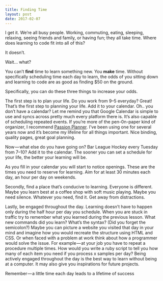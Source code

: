 ```yaml
---
title: Finding Time
layout: post
date: 2017-02-07
---
```


I get it. We’re all busy people. Working, commuting, eating, sleeping, relaxing, seeing friends and family, or having fun; they all take time. Where does learning to code fit into all of this?

It doesn’t.

Wait… what?

You can’t **find** time to learn something new. You **make** time. Without specifically scheduling time each day to learn, the odds of you sitting down and learning to code are as good as finding $50 on the ground.

Specifically, you can do these three things to increase your odds.

The first step is to plan your life. Do you work from 9–5 everyday? Great! That’s the first step to planning your life. Add it to your calendar. Oh.. you don’t have a calendar? Let me remind you that Google Calendar is simple to use and syncs across pretty much every platform there is. It’s also capable of scheduling repeated events. If you’re more of the pen-0n-paper kind of organizer, I recommend [Passion Planner](http://www.passionplanner.com/). I’ve been using one for several years now and it’s become my lifeline for all things important. Nice binding, quality pages, great goal planning.

Now — what else do you have going on? Bar League Hockey every Tuesday from 7–10? Add it to the calendar. The sooner you can set a schedule for your life, the better your learning will be.

As you fill in your calendar you will start to notice openings. These are the times you need to reserve for learning. Aim for at least 30 minutes each day, an hour per day on weekends.

Secondly, find a place that’s conducive to learning. Everyone is different. Maybe you learn best at a coffee shop with soft music playing. Maybe you need silence. Whatever you need, find it. Get away from distractions.

Lastly, be engaged throughout the day. Learning doesn’t have to happen only during the half hour per day you schedule. When you are stuck in traffic try to remember what you learned during the previous lesson. What new commands did you learn? What’s the syntax? (Did you forget the semicolon?) Maybe you can picture a website you visited that day in your mind and imagine how you would recreate the structure using HTML and CSS. Or when faced with a problem at work think about how a programmer would solve the issue. For example — at your job you have to repeat a procedure multiple times. How would you write a ruby script to tell you how many of each item you need if you process x samples per day? Being actively engaged throughout the day is the best way to learn without being at a computer. It may also give you inspirations for future projects.

Remember — a little time each day leads to a lifetime of success
